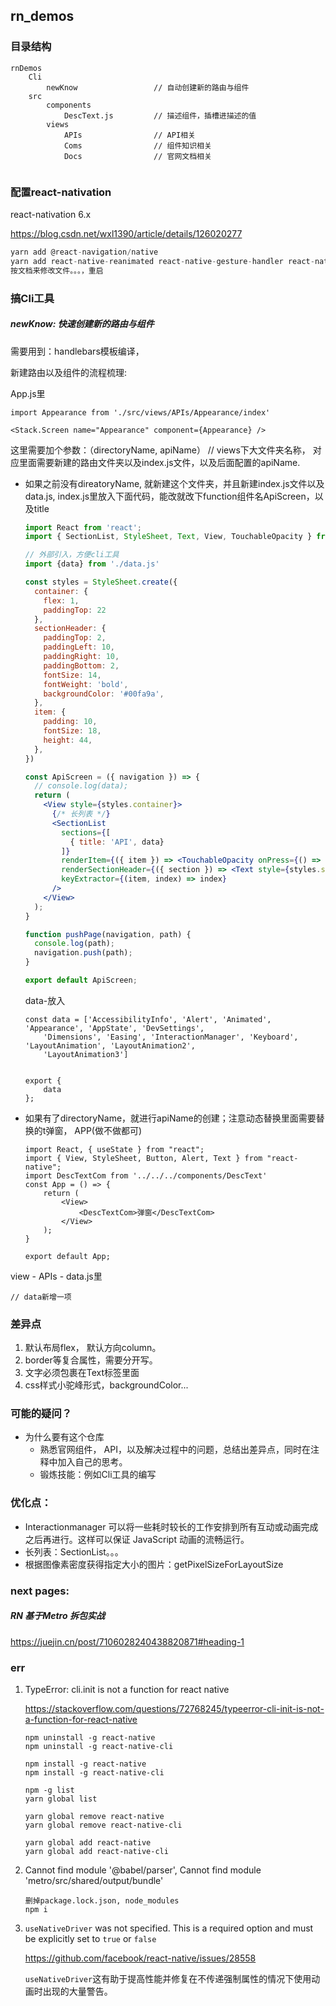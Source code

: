 ## rn_demos

### 目录结构

```
rnDemos
	Cli
		newKnow  				// 自动创建新的路由与组件
	src
		components
			DescText.js			// 描述组件，插槽进描述的值
		views
			APIs				// API相关
			Coms				// 组件知识相关
			Docs				// 官网文档相关
			
```



### 配置react-nativation

react-nativation 6.x

https://blog.csdn.net/wxl1390/article/details/126020277

```js
yarn add @react-navigation/native
yarn add react-native-reanimated react-native-gesture-handler react-native-screens react-native-safe-area-context @react-native-community/masked-view
按文档来修改文件。。。，重启
```

### 搞Cli工具

##### newKnow: 快速创建新的路由与组件

需要用到：handlebars模板编译， 



新建路由以及组件的流程梳理:

App.js里

```
import Appearance from './src/views/APIs/Appearance/index'

<Stack.Screen name="Appearance" component={Appearance} />
```

这里需要加个参数：（directoryName, apiName）  // views下大文件夹名称， 对应里面需要新建的路由文件夹以及index.js文件，以及后面配置的apiName.

- 如果之前没有direatoryName, 就新建这个文件夹，并且新建index.js文件以及data.js, index.js里放入下面代码，能改就改下function组件名ApiScreen，以及title

  ```jsx
  import React from 'react';
  import { SectionList, StyleSheet, Text, View, TouchableOpacity } from 'react-native';
  
  // 外部引入，方便cli工具
  import {data} from './data.js'
  
  const styles = StyleSheet.create({
    container: {
      flex: 1,
      paddingTop: 22
    },
    sectionHeader: {
      paddingTop: 2,
      paddingLeft: 10,
      paddingRight: 10,
      paddingBottom: 2,
      fontSize: 14,
      fontWeight: 'bold',
      backgroundColor: '#00fa9a',
    },
    item: {
      padding: 10,
      fontSize: 18,
      height: 44,
    },
  })
  
  const ApiScreen = ({ navigation }) => {
    // console.log(data);
    return (
      <View style={styles.container}>
        {/* 长列表 */}
        <SectionList
          sections={[
            { title: 'API', data}
          ]}
          renderItem={({ item }) => <TouchableOpacity onPress={() => pushPage(navigation, item)}><Text style={styles.item}>{item}</Text></TouchableOpacity>}
          renderSectionHeader={({ section }) => <Text style={styles.sectionHeader}>{section.title}</Text>}
          keyExtractor={(item, index) => index}
        />
      </View>
    );
  }
  
  function pushPage(navigation, path) {
    console.log(path);
    navigation.push(path);
  }
  
  export default ApiScreen;
  ```

  data-放入

  ```
  const data = ['AccessibilityInfo', 'Alert', 'Animated', 'Appearance', 'AppState', 'DevSettings',
      'Dimensions', 'Easing', 'InteractionManager', 'Keyboard', 'LayoutAnimation', 'LayoutAnimation2',
      'LayoutAnimation3']
  
  
  export {
      data
  };
  ```

- 如果有了directoryName，就进行apiName的创建；注意动态替换里面需要替换的t弹窗， APP(做不做都可)

  ```
  import React, { useState } from "react";
  import { View, StyleSheet, Button, Alert, Text } from "react-native";
  import DescTextCom from '../../../components/DescText'
  const App = () => {
      return (
          <View>
              <DescTextCom>弹窗</DescTextCom>
          </View>
      );
  }
  
  export default App;
  ```

  

view - APIs - data.js里

```
// data新增一项
```



















### 差异点

1. 默认布局flex， 默认方向column。
2. border等复合属性，需要分开写。
3. 文字必须包裹在Text标签里面
4. css样式小驼峰形式，backgroundColor...

### 可能的疑问？

- 为什么要有这个仓库
  - 熟悉官网组件， API，以及解决过程中的问题，总结出差异点，同时在注释中加入自己的思考。
  - 锻炼技能：例如Cli工具的编写



### 优化点：

- Interactionmanager 可以将一些耗时较长的工作安排到所有互动或动画完成之后再进行。这样可以保证 JavaScript 动画的流畅运行。
- 长列表：SectionList。。。
- 根据图像素密度获得指定大小的图片：getPixelSizeForLayoutSize

### next pages:

##### RN 基于Metro 拆包实战

https://juejin.cn/post/7106028240438820871#heading-1





### err

1. TypeError: cli.init is not a function for react native

   https://stackoverflow.com/questions/72768245/typeerror-cli-init-is-not-a-function-for-react-native

   ```
   npm uninstall -g react-native
   npm uninstall -g react-native-cli
   
   npm install -g react-native
   npm install -g react-native-cli
   
   npm -g list
   yarn global list
   
   yarn global remove react-native
   yarn global remove react-native-cli
   
   yarn global add react-native
   yarn global add react-native-cli
   ```

2. Cannot find module '@babel/parser', Cannot find module 'metro/src/shared/output/bundle'

   ```
   删掉package.lock.json, node_modules
   npm i
   ```

3. `useNativeDriver` was not specified. This is a required option and must be explicitly set to `true` or `false`

   https://github.com/facebook/react-native/issues/28558

   `useNativeDriver`这有助于提高性能并修复在不传递强制属性的情况下使用动画时出现的大量警告。

   